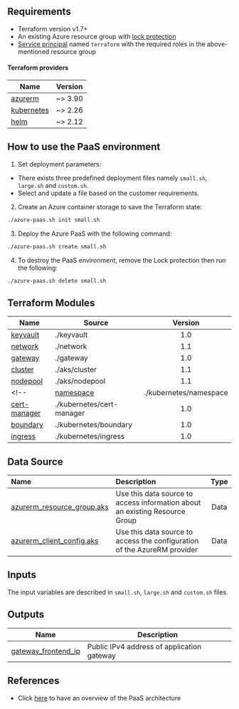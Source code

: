 <!-- BEGIN_TF_DOCS -->
## Requirements

- Terraform version v1.7+
- An existing Azure resource group with [lock protection](https://learn.microsoft.com/en-us/azure/azure-resource-manager/management/lock-resources?tabs=json)
- [Service principal](https://learn.microsoft.com/en-us/cli/azure/azure-cli-sp-tutorial-1?tabs=bash) named `terraform` with the required roles in the above-mentioned resource group

#### Terraform providers

| Name | Version |
|------|---------|
| <a name="requirement_azurerm"></a> [azurerm](##requirement\_azurerm) | ~> 3.90 |
| <a name="requirement_kubernetes"></a> [kubernetes](##requirement\_kubernetes) | ~> 2.26 |
| <a name="requirement_helm"></a> [helm](##requirement\_helm) | ~> 2.12 |


## How to use the PaaS environment

1. Set deployment parameters:
- There exists three predefined deployment files namely `small.sh`, `large.sh` and `custom.sh`.
- Select and update a file based on the customer requirements.

2. Create an Azure container storage to save the Terraform state:

```bash
./azure-paas.sh init small.sh
```

3. Deploy the Azure PaaS with the following command:

```bash
./azure-paas.sh create small.sh
```

<!-- 4. Once an  release is installed on the PaaS, expose its endpoint to "public":

```bash
./provision-azure.sh expose small.sh
``` -->

4. To destroy the PaaS environment, remove the Lock protection then run the following:

```bash
./azure-paas.sh delete small.sh
```

## Terraform Modules

| Name | Source | Version |
|------|--------|:---------:|
| <a name="module_keyvault"></a> [keyvault](./keyvault/)                        | ./keyvault                | 1.0 |
| <a name="module_network"></a> [network](./network/)                           | ./network                 | 1.1 |
| <a name="module_gateway"></a> [gateway](./gateway/)                           | ./gateway                 | 1.0 |
| <a name="module_cluster"></a> [cluster](./aks/cluster)                        | ./aks/cluster             | 1.1 |
| <a name="module_nodepool"></a> [nodepool](./aks/nodepool)                     | ./aks/nodepool            | 1.1 |
<!-- | <a name="module_namespace"></a> [namespace](./kubernetes/namespace/)          | ./kubernetes/namespace    | 1.0 |
| <a name="module_cert-manager"></a> [cert-manager](./kubernetes/cert-manager/) | ./kubernetes/cert-manager | 1.0 |
| <a name="module_boundary"></a> [boundary](./boundary/)                        | ./kubernetes/boundary     | 1.0 |
| <a name="module_ingress"></a> [ingress](./kubernetes/ingress/)                | ./kubernetes/ingress      | 1.0 | -->


## Data Source

| Name | Description | Type |
|:------|:------     |:------:|
| [azurerm_resource_group.aks](https://registry.terraform.io/providers/hashicorp/azurerm/latest/docs/data-source/resource_group) | Use this data source to access information about an existing Resource Group |Data |
| [azurerm_client_config.aks](https://registry.terraform.io/providers/hashicorp/azurerm/latest/docs/data-sources/client_config)  | Use this data source to access the configuration of the AzureRM provider |Data |

## Inputs

The input variables are described in `small.sh`, `large.sh` and `custom.sh` files.


## Outputs

| Name | Description |
|------|-------------|
| <a name="gateway_frontend_ip"></a> [gateway\_frontend\_ip](./outputs.tf) | Public IPv4 address of application gateway |

## References

- Click [here](#) to have an overview of the PaaS architecture
<!-- END_TF_DOCS -->
